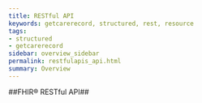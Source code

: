 ```yaml
---
title: RESTful API
keywords: getcarerecord, structured, rest, resource
tags:
- structured
- getcarerecord
sidebar: overview_sidebar
permalink: restfulapis_api.html
summary: Overview
---
```


##FHIR&reg; RESTful API##




